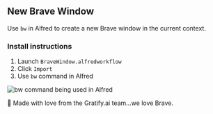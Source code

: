 ## New Brave Window
Use `bw` in Alfred to create a new Brave window in the current context.

### Install instructions
1. Launch `BraveWindow.alfredworkflow`
2. Click `Import`
3. Use `bw` command in Alfred

![bw command being used in Alfred](https://i.ibb.co/TMgJQsR/Screen-Shot-2019-03-26-at-1-36-44-PM.png)

💌 Made with love from the Gratify.ai team...we love Brave.
